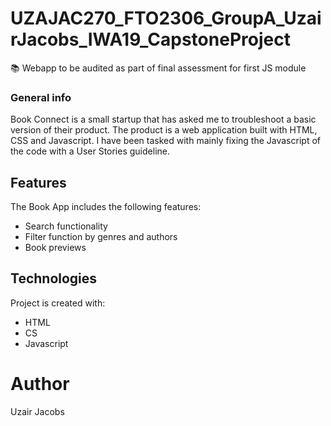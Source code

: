# UZAJAC270_FTO2306_GroupA_UzairJacobs_IWA19_CapstoneProject
📚 Webapp to be audited as part of final assessment for first JS module

### General info
Book Connect is a small startup that has asked me to troubleshoot a basic version of their product. The product is a web application built with HTML, CSS and Javascript. I have been tasked with mainly fixing the Javascript of the code with a User Stories guideline.

## Features
The Book App includes the following features:

- Search functionality
- Filter function by genres and authors
- Book previews

## Technologies
Project is created with:
* HTML
* CS
* Javascript

# Author
Uzair Jacobs